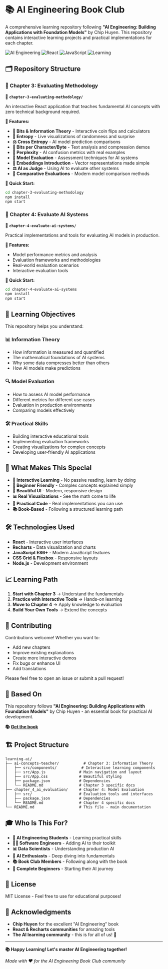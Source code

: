# 📚 AI Engineering Book Club

A comprehensive learning repository following **"AI Engineering: Building Applications with Foundation Models"** by Chip Huyen. This repository contains interactive learning projects and practical implementations for each chapter.

![AI Engineering](https://img.shields.io/badge/AI-Engineering-blue) ![React](https://img.shields.io/badge/React-18.x-blue) ![JavaScript](https://img.shields.io/badge/JavaScript-ES6+-yellow) ![Learning](https://img.shields.io/badge/Learning-Interactive-green)

## 🗂️ Repository Structure

### 📖 Chapter 3: Evaluating Methodology  
**📁 `chapter-3-evaluating-methodology/`**

An interactive React application that teaches fundamental AI concepts with zero technical background required.

**🌟 Features:**
- **🔢 Bits & Information Theory** - Interactive coin flips and calculators
- **🎲 Entropy** - Live visualizations of randomness and surprise
- **⚖️ Cross Entropy** - AI model prediction comparisons
- **📝 Bits per Character/Byte** - Text analysis and compression demos
- **🤯 Perplexity** - AI confusion metrics with real examples
- **🎯 Model Evaluation** - Assessment techniques for AI systems
- **🧮 Embeddings Introduction** - Vector representations made simple
- **⚖️ AI as Judge** - Using AI to evaluate other systems
- **🔄 Comparative Evaluations** - Modern model comparison methods

**🚀 Quick Start:**
```bash
cd chapter-3-evaluating-methodology
npm install
npm start
```

### 📖 Chapter 4: Evaluate AI Systems
**📁 `chapter-4-evaluate-ai-systems/`**

Practical implementations and tools for evaluating AI models in production.

**🌟 Features:**
- Model performance metrics and analysis
- Evaluation frameworks and methodologies  
- Real-world evaluation scenarios
- Interactive evaluation tools

**🚀 Quick Start:**
```bash
cd chapter-4-evaluate-ai-systems
npm install
npm start
```

## 🎯 Learning Objectives

This repository helps you understand:

### 📊 **Information Theory**
- How information is measured and quantified
- The mathematical foundations of AI systems
- Why some data compresses better than others
- How AI models make predictions

### 🔍 **Model Evaluation**  
- How to assess AI model performance
- Different metrics for different use cases
- Evaluation in production environments
- Comparing models effectively

### 🛠️ **Practical Skills**
- Building interactive educational tools
- Implementing evaluation frameworks
- Creating visualizations for complex concepts
- Developing user-friendly AI applications

## 🌟 What Makes This Special

- **📱 Interactive Learning** - No passive reading, learn by doing
- **🧠 Beginner Friendly** - Complex concepts explained simply  
- **🎨 Beautiful UI** - Modern, responsive design
- **📊 Real Visualizations** - See the math come to life
- **🔧 Practical Code** - Real implementations you can use
- **📚 Book-Based** - Following a structured learning path

## 🛠️ Technologies Used

- **React** - Interactive user interfaces
- **Recharts** - Data visualization and charts
- **JavaScript ES6+** - Modern JavaScript features
- **CSS Grid & Flexbox** - Responsive layouts
- **Node.js** - Development environment

## 📈 Learning Path

1. **Start with Chapter 3** → Understand the fundamentals
2. **Practice with Interactive Tools** → Hands-on learning
3. **Move to Chapter 4** → Apply knowledge to evaluation
4. **Build Your Own Tools** → Extend the concepts

## 🤝 Contributing

Contributions welcome! Whether you want to:
- Add new chapters
- Improve existing explanations
- Create more interactive demos
- Fix bugs or enhance UI
- Add translations

Please feel free to open an issue or submit a pull request!

## 📖 Based On

This repository follows **"AI Engineering: Building Applications with Foundation Models"** by Chip Huyen - an essential book for practical AI development.

**📚 [Get the book](https://www.oreilly.com/library/view/ai-engineering/9781098166298/)**

## 🏗️ Project Structure

```
learning-ai/
├── ai-concepts-teacher/           # Chapter 3: Information Theory
│   ├── src/components/           # Interactive learning components
│   ├── src/App.js               # Main navigation and layout
│   ├── src/App.css              # Beautiful styling
│   ├── package.json             # Dependencies
│   └── README.md                # Chapter 3 specific docs
├── chapter_4_ai_evaluation/     # Chapter 4: Model Evaluation
│   ├── src/                     # Evaluation tools and interfaces
│   ├── package.json             # Dependencies
│   └── README.md                # Chapter 4 specific docs
└── README.md                    # This file - main documentation
```

## 🎓 Who Is This For?

- **🎯 AI Engineering Students** - Learning practical skills
- **👩‍💻 Software Engineers** - Adding AI to their toolkit  
- **📊 Data Scientists** - Understanding production AI
- **🧠 AI Enthusiasts** - Deep diving into fundamentals
- **📚 Book Club Members** - Following along with the book
- **🔰 Complete Beginners** - Starting their AI journey

## 📄 License

MIT License - Feel free to use for educational purposes!

## 🙏 Acknowledgments

- **Chip Huyen** for the excellent "AI Engineering" book
- **React & Recharts communities** for amazing tools  
- **The AI learning community** - this is for all of us! 🚀

---

**📚 Happy Learning! Let's master AI Engineering together!**

*Made with ❤️ for the AI Engineering Book Club community*
